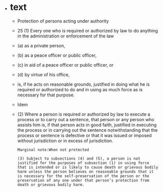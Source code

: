 - # text
	- Protection of persons acting under authority
	- 25 (1) Every one who is required or authorized by law to do anything in the administration or enforcement of the law
	- (a) as a private person,
	- (b) as a peace officer or public officer,
	- (c) in aid of a peace officer or public officer, or
	- (d) by virtue of his office,
	- is, if he acts on reasonable grounds, justified in doing what he is required or authorized to do and in using as much force as is necessary for that purpose.
	- Idem
	- (2) Where a person is required or authorized by law to execute a process or to carry out a sentence, that person or any person who assists him is, if that person acts in good faith, justified in executing the process or in carrying out the sentence notwithstanding that the process or sentence is defective or that it was issued or imposed without jurisdiction or in excess of jurisdiction.
	  
	      Marginal note:When not protected
	  
	      (3) Subject to subsections (4) and (5), a person is not justified for the purposes of subsection (1) in using force that is intended or is likely to cause death or grievous bodily harm unless the person believes on reasonable grounds that it is necessary for the self-preservation of the person or the preservation of any one under that person’s protection from death or grievous bodily harm.
